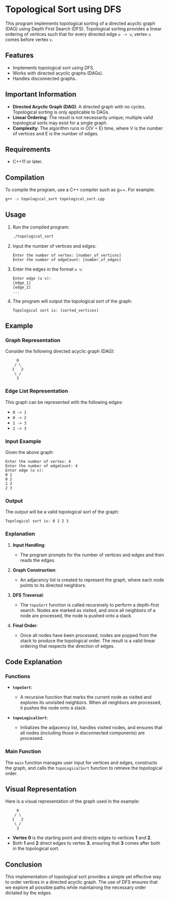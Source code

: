 # Topological Sort using DFS

This program implements topological sorting of a directed acyclic graph (DAG) using Depth First Search (DFS). Topological sorting provides a linear ordering of vertices such that for every directed edge `u -> v`, vertex `u` comes before vertex `v`.

## Features

- Implements topological sort using DFS.
- Works with directed acyclic graphs (DAGs).
- Handles disconnected graphs.

## Important Information

- **Directed Acyclic Graph (DAG)**: A directed graph with no cycles. Topological sorting is only applicable to DAGs.
- **Linear Ordering**: The result is not necessarily unique; multiple valid topological sorts may exist for a single graph.
- **Complexity**: The algorithm runs in O(V + E) time, where V is the number of vertices and E is the number of edges.

## Requirements

- C++11 or later.

## Compilation

To compile the program, use a C++ compiler such as g++. For example:

```bash
g++ -o topological_sort topological_sort.cpp
```

## Usage

1. Run the compiled program:

   ```bash
   ./topological_sort
   ```

2. Input the number of vertices and edges:

   ```
   Enter the number of vertex: [number_of_vertices]
   Enter the number of edgeCount: [number_of_edges]
   ```

3. Enter the edges in the format `u v`:

   ```
   Enter edge (u v):
   [edge_1]
   [edge_2]
   ...
   ```

4. The program will output the topological sort of the graph:

   ```
   Topological sort is: [sorted_vertices]
   ```

## Example

### Graph Representation

Consider the following directed acyclic graph (DAG):

```
     0
    / \
   1   2
    \ /
     3
```

### Edge List Representation

This graph can be represented with the following edges:

- `0 -> 1`
- `0 -> 2`
- `1 -> 3`
- `2 -> 3`

### Input Example

Given the above graph:

```
Enter the number of vertex: 4
Enter the number of edgeCount: 4
Enter edge (u v):
0 1
0 2
1 3
2 3
```

### Output

The output will be a valid topological sort of the graph:

```
Topological sort is: 0 1 2 3
```

### Explanation

1. **Input Handling**:
   - The program prompts for the number of vertices and edges and then reads the edges.
   
2. **Graph Construction**:
   - An adjacency list is created to represent the graph, where each node points to its directed neighbors.
   
3. **DFS Traversal**:
   - The `topoSort` function is called recursively to perform a depth-first search. Nodes are marked as visited, and once all neighbors of a node are processed, the node is pushed onto a stack.

4. **Final Order**:
   - Once all nodes have been processed, nodes are popped from the stack to produce the topological order. The result is a valid linear ordering that respects the direction of edges.

## Code Explanation

### Functions

- **`topoSort`**:
  - A recursive function that marks the current node as visited and explores its unvisited neighbors. When all neighbors are processed, it pushes the node onto a stack.

- **`topoLogicalSort`**:
  - Initializes the adjacency list, handles visited nodes, and ensures that all nodes (including those in disconnected components) are processed.

### Main Function

The `main` function manages user input for vertices and edges, constructs the graph, and calls the `topoLogicalSort` function to retrieve the topological order.

## Visual Representation

Here is a visual representation of the graph used in the example:

```
     0
    / \
   1   2
    \ /
     3
```

- **Vertex 0** is the starting point and directs edges to vertices **1** and **2**.
- Both **1** and **2** direct edges to vertex **3**, ensuring that **3** comes after both in the topological sort.

## Conclusion

This implementation of topological sort provides a simple yet effective way to order vertices in a directed acyclic graph. The use of DFS ensures that we explore all possible paths while maintaining the necessary order dictated by the edges.
